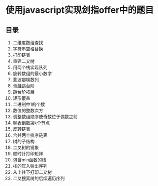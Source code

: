 # 使用javascript实现剑指offer中的题目  

## 目录
1. 二维度数组查找
2. 字符串空格替换
3. 打印链表
4. 重建二叉树
5. 用两个栈实现队列
6. 旋转数组的最小数字
7. 斐波那楔数列
8. 青蛙跳台阶
9. 跳台阶拓展
10. 矩形覆盖
11. 二进制中1的个数
12. 数值的整数次方
13. 调整数组顺序使奇数位于偶数之前
14. 聊表倒数第k个节点
15. 反转链表
16. 合并两个排序链表
17. 树的子结构
18. 二叉树的镜象
19. 顺时针打印矩阵
20. 包含min函数的栈
21. 栈的压入弹出序列
22. 从上往下打印二叉树
23. 二叉搜索树的后续遍历序列